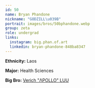 ```yaml
---
id: 50
name: Bryan Phandone
nickname: "GODZILL\u039B"
portrait: images/bros/50bphandone.webp
group: zeta
role: undergrad
links:
  instagram: big.phan.of.art
  linkedin: bryan-phandone-848ba8347
---
```


**Ethnicity:** Laos

**Major:** Health Sciences

**Big Bro:** [Verich "ΛPOLLO" LUU](44vluu)
